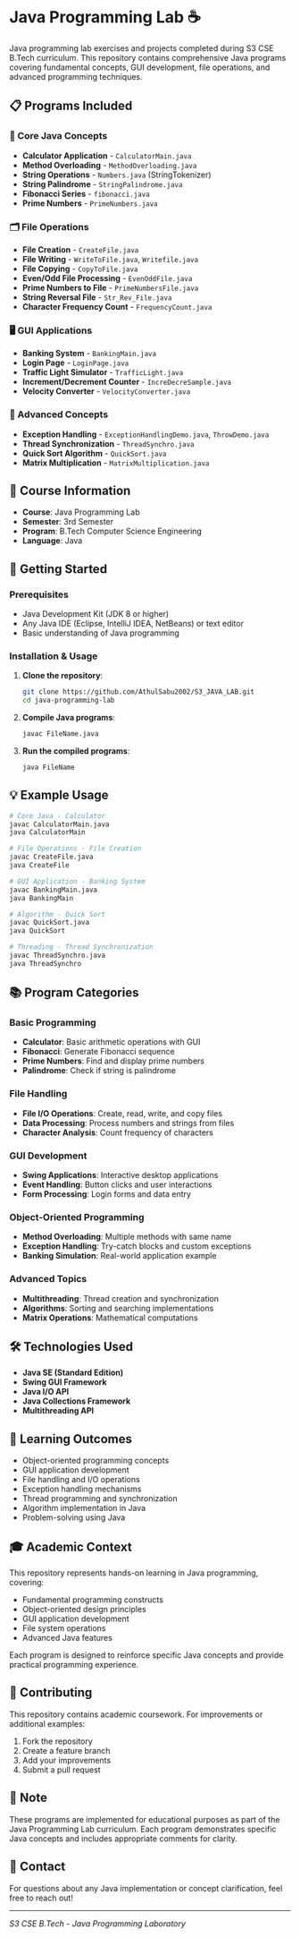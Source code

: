# Java Programming Lab ☕

Java programming lab exercises and projects completed during S3 CSE B.Tech curriculum. This repository contains comprehensive Java programs covering fundamental concepts, GUI development, file operations, and advanced programming techniques.

## 📋 Programs Included

### 🎯 Core Java Concepts
- **Calculator Application** - `CalculatorMain.java`
- **Method Overloading** - `MethodOverloading.java`
- **String Operations** - `Numbers.java` (StringTokenizer)
- **String Palindrome** - `StringPalindrome.java`
- **Fibonacci Series** - `fibonacci.java`
- **Prime Numbers** - `PrimeNumbers.java`

### 🗂️ File Operations
- **File Creation** - `CreateFile.java`
- **File Writing** - `WriteToFile.java`, `Writefile.java`
- **File Copying** - `CopyToFile.java`
- **Even/Odd File Processing** - `EvenOddFile.java`
- **Prime Numbers to File** - `PrimeNumbersFile.java`
- **String Reversal File** - `Str_Rev_File.java`
- **Character Frequency Count** - `FrequencyCount.java`

### 🖥️ GUI Applications
- **Banking System** - `BankingMain.java`
- **Login Page** - `LoginPage.java`
- **Traffic Light Simulator** - `TrafficLight.java`
- **Increment/Decrement Counter** - `IncreDecreSample.java`
- **Velocity Converter** - `VelocityConverter.java`

### 🔧 Advanced Concepts
- **Exception Handling** - `ExceptionHandlingDemo.java`, `ThrowDemo.java`
- **Thread Synchronization** - `ThreadSynchro.java`
- **Quick Sort Algorithm** - `QuickSort.java`
- **Matrix Multiplication** - `MatrixMultiplication.java`

## 🎯 Course Information

- **Course**: Java Programming Lab
- **Semester**: 3rd Semester
- **Program**: B.Tech Computer Science Engineering
- **Language**: Java

## 🚀 Getting Started

### Prerequisites
- Java Development Kit (JDK 8 or higher)
- Any Java IDE (Eclipse, IntelliJ IDEA, NetBeans) or text editor
- Basic understanding of Java programming

### Installation & Usage

1. **Clone the repository**:
   ```bash
   git clone https://github.com/AthulSabu2002/S3_JAVA_LAB.git
   cd java-programming-lab
   ```

2. **Compile Java programs**:
   ```bash
   javac FileName.java
   ```

3. **Run the compiled programs**:
   ```bash
   java FileName
   ```

## 💡 Example Usage

```bash
# Core Java - Calculator
javac CalculatorMain.java
java CalculatorMain

# File Operations - File Creation
javac CreateFile.java
java CreateFile

# GUI Application - Banking System
javac BankingMain.java
java BankingMain

# Algorithm - Quick Sort
javac QuickSort.java
java QuickSort

# Threading - Thread Synchronization
javac ThreadSynchro.java
java ThreadSynchro
```

## 📚 Program Categories

### Basic Programming
- **Calculator**: Basic arithmetic operations with GUI
- **Fibonacci**: Generate Fibonacci sequence
- **Prime Numbers**: Find and display prime numbers
- **Palindrome**: Check if string is palindrome

### File Handling
- **File I/O Operations**: Create, read, write, and copy files
- **Data Processing**: Process numbers and strings from files
- **Character Analysis**: Count frequency of characters

### GUI Development
- **Swing Applications**: Interactive desktop applications
- **Event Handling**: Button clicks and user interactions
- **Form Processing**: Login forms and data entry

### Object-Oriented Programming
- **Method Overloading**: Multiple methods with same name
- **Exception Handling**: Try-catch blocks and custom exceptions
- **Banking Simulation**: Real-world application example

### Advanced Topics
- **Multithreading**: Thread creation and synchronization
- **Algorithms**: Sorting and searching implementations
- **Matrix Operations**: Mathematical computations

## 🛠️ Technologies Used

- **Java SE (Standard Edition)**
- **Swing GUI Framework**
- **Java I/O API**
- **Java Collections Framework**
- **Multithreading API**

## 📖 Learning Outcomes

- Object-oriented programming concepts
- GUI application development
- File handling and I/O operations
- Exception handling mechanisms
- Thread programming and synchronization
- Algorithm implementation in Java
- Problem-solving using Java

## 🎓 Academic Context

This repository represents hands-on learning in Java programming, covering:
- Fundamental programming constructs
- Object-oriented design principles
- GUI application development
- File system operations
- Advanced Java features

Each program is designed to reinforce specific Java concepts and provide practical programming experience.

## 🤝 Contributing

This repository contains academic coursework. For improvements or additional examples:

1. Fork the repository
2. Create a feature branch
3. Add your improvements
4. Submit a pull request

## 📝 Note

These programs are implemented for educational purposes as part of the Java Programming Lab curriculum. Each program demonstrates specific Java concepts and includes appropriate comments for clarity.

## 📧 Contact

For questions about any Java implementation or concept clarification, feel free to reach out!

---
*S3 CSE B.Tech - Java Programming Laboratory*
